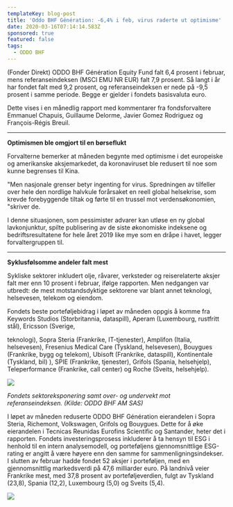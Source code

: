 ```yaml
---
templateKey: blog-post
title: 'Oddo BHF Génération: -6,4% i feb, virus raderte ut optimisme'
date: 2020-03-16T07:14:14.583Z
sponsored: true
featured: false
tags:
  - ODDO BHF
---
```

(Fonder Direkt) ODDO BHF Génération Equity Fund falt 6,4 prosent i februar, mens referanseindeksen (MSCI EMU NR EUR) falt 7,9 prosent. Så langt i år har fondet falt med 9,2 prosent, og referanseindeksen er nede på -9,5 prosent i samme periode. Begge er gjelder i fondets basisvaluta euro.



Dette vises i en månedlig rapport med kommentarer fra fondsforvaltere Emmanuel Chapuis, Guillaume Delorme, Javier Gomez Rodriguez og François-Régis Breuil.

****

**Optimismen ble omgjort til en børseflukt**



Forvalterne bemerker at måneden begynte med optimisme i det europeiske og amerikanske aksjemarkedet, da koronaviruset ble redusert til noe som kunne begrenses til Kina.



"Men nasjonale grenser betyr ingenting for virus. Spredningen av tilfeller over hele den nordlige halvkule forårsaket en reell global helsekrise, som krevde forebyggende tiltak og førte til en trussel mot verdensøkonomien, "skriver de.



I denne situasjonen, som pessimister advarer kan utløse en ny global lavkonjunktur, spilte publisering av de siste økonomiske indeksene og bedriftsresultatene for hele året 2019 like mye som en dråpe i havet, legger forvaltergruppen til.

****

**Syklusfølsomme andeler falt mest**



Sykliske sektorer inkludert olje, råvarer, verksteder og reiserelaterte aksjer falt mer enn 10 prosent i februar, ifølge rapporten. Men nedgangen var utbredt: de mest motstandsdyktige sektorene var blant annet teknologi, helsevesen, telekom og eiendom.



Fondets beste porteføljebidrag i løpet av måneden oppgis å komme fra Keywords Studios (Storbritannia, dataspill), Aperam (Luxembourg, rustfritt stål), Ericsson (Sverige,



teknologi), Sopra Steria (Frankrike, IT-tjenester), Amplifon (Italia, helsevesen), Fresenius Medical Care (Tyskland, helsevesen), Bouygues (Frankrike, bygg og telekom), Ubisoft (Frankrike, dataspill), Kontinentale (Tyskland, bil) ), SPIE (Frankrike, tjenester), Grifols (Spania, helsehjelp), Teleperformance (Frankrike, call center) og Roche (Sveits, helsehjelp).

![](/img/generation.png)

_Fondets sektoreksponering samt over- og undervekt mot referanseindeksen. (Kilde: ODDO BHF AM SAS)_ 

I løpet av måneden reduserte ODDO BHF Génération eierandelen i Sopra Steria, Richemont, Volkswagen, Grifols og Bouygues. Dette for å øke eierandelen i Tecnicas Reunidas Eurofins Scientific og Santander, heter det i rapporten. Fondets investeringsprosess inkluderer å ta hensyn til ESG i henhold til en intern analysemodell, og porteføljens gjennomsnittlige ESG-rating er angitt å være høyere enn den samme for sammenligningsindekser. I slutten av februar hadde fondet 52 aksjer i porteføljen, med en gjennomsnittlig markedsverdi på 47,6 milliarder euro. På landnivå veier Frankrike mest, med 37,8 prosent av porteføljeverdien, fulgt av Tyskland (23,8), Spania (12,2), Luxembourg (5,0) og Sveits (5,4).

![](/img/generation2.png)
